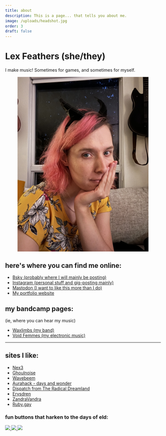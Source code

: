 ```yaml
---
title: about
description: This is a page... that tells you about me.
image: /uploads/headshot.jpg
order: 3
draft: false
---
```

# Lex Feathers (she/they)

I make music! Sometimes for games, and sometimes for myself.

<figure>
  <img src="/uploads/headshot.jpg" alt="Lex Feathers" loading="lazy" />
</figure>

## here's where you can find me online:

- [Bsky (probably where I will mainly be posting)](https://bsky.app/profile/gameaudio.ca)
- [Instagram (personal stuff and gig-posting mainly)](https://instagram.com/lex.feathers)
- [Mastodon (I want to like this more than I do)](https://octodon.social/@lexfeathers)
- [My portfolio website](https://gameaudio.ca)

## my bandcamp pages:

(ie, where you can hear my music)

- [Waxlimbs (my band)](https://waxlimbs.bandcamp.com/)
- [Void Femmes (my electronic music)](https://voidfemmes.bandcamp.com/)

---

## sites I like:

- [Nex3](https://nex-3.com/)
- [Ghoulnoise](https://ghoulnoise.com/)
- [Wavebeem](https://www.wavebeem.com)
- [Aurahack - days and wonder](https://blog.aurahack.jp)
- [Dispatch from The Radical Dreamland](https://blog.radicaldream.land/)
- [Erysdren](https://erysdren.me)
- [ZandraVandra](https://zandravandra.com)
- [Ruby.gay](https://ruby.gay/)

### fun buttons that harken to the days of eld:

<a href="https://erysdren.me/" target="_blank">
  <img src="https://erysdren.me/images/erysdren_88x31.png"/>
</a>
<a href="https://ruby.gay" target="_blank">
  <img src="https://ruby.gay/88x31/gif.gif"/>
</a>
<a href="www.wavebeem.com" target="_blank">
  <img src="https://www.wavebeem.com/button.gif"/>
</a>
